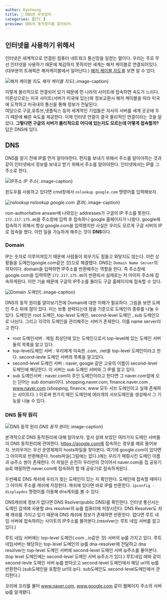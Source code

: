 ```yaml
---
author: KyoYoung
title: 🚥 DNS란 무엇일까
categories: [ETC.]
preview: DNS의 동작원리를 알아보자.
---
```


## 인터넷을 사용하기 위해서
인터넷은 세계적으로 연결된 컴퓨터 네트워크 통신망을 일컫는 말이다. 우리는 주로 무선 인터넷을 사용하기 때문에 체감하지 못하지만 
세계는 해저 케이블로 연결되어있다.(대부분의 트래픽은 해저케이블에서 일어난다.) [해저 케이블 지도](https://www.submarinecablemap.com/)를 보면 알 수 있다.

![해저 케이블 지도](https://ifh.cc/g/FksPYl.jpg) *해저 케이블 지도*{:.image-caption}

 이렇게 물리적으로 연결되어 있기 때문에 먼 나라의 사이트에 접속하면 속도가 느리다. 이론상으로는 미국 사이트(서버가 미국에 있는)와 정보교환시 해저 케이블을 따라 미국에 도착하고 미국내의 통신을 통해 정보가 전달된다.      
여담으로 구글,유튜브,넷플릭스 등의 세계적인 기업들은 자사의 서버를 세계 곳곳에 두기 때문에 빠른 속도를 제공한다. 
이제 인터넷 연결이 결국 물리적인 연결이라는 것을 알았다. **그렇다면 구글의 서버가 물리적으로 어디에 있는지도 모르는데 어떻게 접속할까?**
답은 DNS에 있다. 

## DNS
DNS를 알기 전에 IP를 먼저 알아야한다. 편지를 보내기 위해서 주소를 알아야하는 것과 같이 인터넷에서 정보를 보내고 받기 위해서 주소를 알아야한다.
인터넷에서는 IP를 그 주소로 한다.

![IP주소](https://blog.kakaocdn.net/dn/btcSed/btqDx5RXuFq/8zbssyvLo2EnLhsv5J1VYk/img.png) *IP 주소*{:.image-caption}

윈도우를 사용하고 있다면 cmd창에서 `nslookup google.com` 명령어를 입력해보자. 

![nslookup](https://ifh.cc/g/RiRnfQ.png) *nslookup google.com 결과*{:.image-caption}

non-authoritative answer에 나와있는 addresses가 구글의 IP 주소를 뜻한다. `172.217.175.46`을 주소창에 입력 후 접속하니 google 홈페이지가 나왔다.
google에 접속하기 위해서 항상 google.com을 입력했지만 사실은 우리도 모르게 구글 서버의 IP로 접속을 했다. 이런 일을 가능하게 해주는 것이 **DNS**이다. 

### Domain  
IP는 숫자로 이루어져있기 때문에 사람들이 외우기도 힘들고 와닿지도 않는다. 이런 상황들을 도메인(google.com같은 것)으로 해결했다.
 DNS는 `Domain Name Server`의 약자이다. domain을 입력하면 IP주소를 반환해주는 역할을 한다. 즉 주소창에 google.com을 입력하면 `172.217.175.46`이 반환되서 실제로는 저 아이피 주소에 접속하게된다.
이런 기술 때문에 구글의 IP주소를 몰라도 구글 홈페이지에 접속할 수 있다. 

![Domain](https://ifh.cc/g/rAyunA.png) *도메인*{:.image-caption}

DNS의 동작 원리를 알아보기전에 Domain에 대한 이해가 필요하다. 그림을 보면 도메인 주소 뒤에 점이 있다. 이는 보통 생략되는데 점을 기준으로 도메인의 종류를 나눌 수 있다. 
도메인은 root 도메인, top-level 도메인, second-level 도메인 , sub 도메인으로 나뉜다. 그리고 각각의 도메인을 관리해주는 서버가 존재한다. 이를 name server라고 한다.  

- root 도메인서버 : 제일 최상단에 있는 도메인으로서 top-level에 있는 도메인 서버들의 목록을 알고 있다. 
- top-level도메인 서버 : 우리에게 익숙한 .com, .net을 top-level 도메인이라고 한다. second-levle 도메인 서버의 목록을 알고있다. 
- second-level 도메인 서버 : naver, google 같은 고유의 이름이 second-level 도메인에 해당한다. 이 서버는 sub 도메인 서버와 그 IP를 알고 있다. 
- sub 도메인서버 : naver.com이 주인 도메인이라고 한다면 그 naver.com앞에 오는 단어는 sub domain이다. shopping.naver.com, finance.naver.com , www.naver.com (shopping, finance, www 모두 서브 도메인이고 실제 존재하는 사이트다. ) 이로써 한가지 메인 도메인에 여러개의 서브도메인을 생성해서 그 기능을 나눌 수 있다.  

### DNS 동작 원리
 ![DNS 동작 원리](https://www.cloudflare.com/img/learning/dns/what-is-dns/dns-lookup-diagram.png) *DNS 동작 원리*{:.image-caption}


본격적으로 DNS 동작원리에 대해 알아보자. 앞서 살펴 보았던 여러가지 도메인 서버들이 DNS 동작원리에 관여한다. https://google.com에 접속하는 경우를 예로 들어보자. 
브라우저는 우선 운영체제의 hosts파일을 찾아본다. 여기에 google.com이 있다면 그 아이피로 반환해준다. 
hosts파일(그림에는 없다.)에는 우리가 매핑시킨 도메인 이름과 ip주소 쌍이 존재한다. 이 파일은 순전히 우리만의 것이어서 naver.com을 집 공유기 ip로 매핑하면 naver.com에 접속하려 할 때 공유기로 접속하게된다. 

두번째로 DNS 캐쉬에 우리가 찾는 도메인이 있는 지 확인한다. 도메인에 접속할 때마다 그 아이피 주소를 캐쉬에 저장한다. 캐쉬에 있다면 바로 IP를 반환한다. `ipconfig -displaydns` 명령어를 이용해 dns캐쉬를 볼 수 있다.

DNS캐쉬에 정보가 없다면 DNS Rsolver(public DNS)를 확인한다. 인터넷 통신사는 도메인 검색에 사용할 dns resolver의 ip를 컴퓨터에 저장시킨다. 
DNS Resolver도 자체 캐쉬를 가지고 있기 때문에 DNS 캐쉬에 정보가 존재하면 반환한다. 없다면 루트 네임 서버에 접속하려는 사이트의 IP주소를 물어본다.(resolver는 루트 네임 서버를 알고있다.)

루트 네임 서버에는 top-level 도메인(.com ,.io같은 것) 서버의 ip를 가지고 있다. 루트네임서버는 해당하는 top-level 도메인의 ip를 dna-resolver에 전달하고 dna resolver는 top-level 도메인 서버에 second-level 도메인 서버 ip주소를 물어본다.(top level 도메인에는 second-level 도메인 서버 ip주소가 있다.)
루트네임 때와 같이 second-levle 도메인 서버 ip를 받아오고 second-level 도메인에서 해당 url의 ip를 반환한다.(sub도메인을 포함한 url의 ip다. sub도메인도 second-level도메인에서 관리한다.)

꼬리에 꼬리를 물어 www.naver.com, www.google.com 같이 웹페이지 주소의 서버 ip를 알게됐다.  
